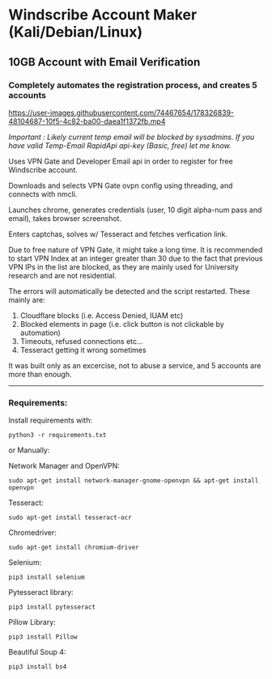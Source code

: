 # Windscribe Account Maker (Kali/Debian/Linux) #

## 10GB Account with Email Verification ##

### Completely automates the registration process, and creates 5 accounts ###

https://user-images.githubusercontent.com/74467654/178326839-48104687-10f5-4c82-ba00-daea1f1372fb.mp4

*Important : Likely current temp email will be blocked by sysadmins. If you have valid Temp-Email RapidApi api-key (Basic, free) let me know.*

Uses VPN Gate and Developer Email api in order to register for free Windscribe account. 

Downloads and selects VPN Gate ovpn config using threading, and connects with nmcli.

Launches chrome, generates credentials (user, 10 digit alpha-num pass and email), takes browser screenshot.

Enters captchas, solves w/ Tesseract and fetches verfication link.

Due to free nature of VPN Gate, it might take a long time. It is recommended to start VPN Index at an integer greater than 30 due to the fact that previous VPN IPs in the list are blocked, as they are mainly used for University research and are not residential.

The errors will automatically be detected and the script restarted. These mainly are:

1) Cloudflare blocks (i.e. Access Denied, IUAM etc)
2) Blocked elements in page (i.e. click button is not clickable by automation)
3) Timeouts, refused connections etc...
4) Tesseract getting it wrong sometimes

It was built only as an excercise, not to abuse a service, and 5 accounts are more than enough.

---------------------------------------------------------------

### Requirements: ##

Install requirements with:

```python3 -r requirements.txt```

or Manually:

Network Manager and OpenVPN:

```sudo apt-get install network-manager-gnome-openvpn && apt-get install openvpn```

Tesseract:

```sudo apt-get install tesseract-ocr```

Chromedriver:

```sudo apt-get install chromium-driver```

Selenium:

```pip3 install selenium```

Pytesseract library:

```pip3 install pytesseract```

Pillow Library:

```pip3 install Pillow```

Beautiful Soup 4:

```pip3 install bs4```
